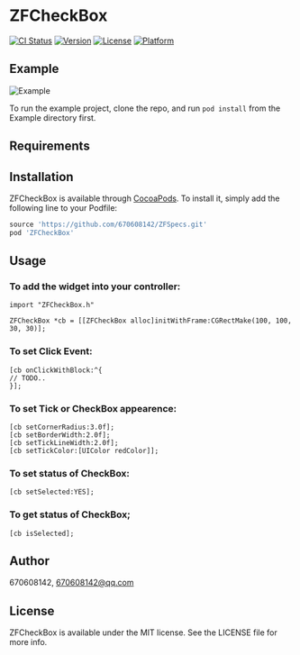 # ZFCheckBox

[![CI Status](https://img.shields.io/travis/670608142/ZFCheckBox.svg?style=flat)](https://travis-ci.org/670608142/ZFCheckBox)
[![Version](https://img.shields.io/cocoapods/v/ZFCheckBox.svg?style=flat)](https://cocoapods.org/pods/ZFCheckBox)
[![License](https://img.shields.io/cocoapods/l/ZFCheckBox.svg?style=flat)](https://cocoapods.org/pods/ZFCheckBox)
[![Platform](https://img.shields.io/cocoapods/p/ZFCheckBox.svg?style=flat)](https://cocoapods.org/pods/ZFCheckBox)

## Example

![Example](https://github.com/670608142/ZFCheckBox/tree/master/Example/example.png)

To run the example project, clone the repo, and run `pod install` from the Example directory first.

## Requirements

## Installation

ZFCheckBox is available through [CocoaPods](https://cocoapods.org). To install
it, simply add the following line to your Podfile:

```ruby
source 'https://github.com/670608142/ZFSpecs.git'
pod 'ZFCheckBox'
```

## Usage

### To add the widget into your controller:

```
import "ZFCheckBox.h"

ZFCheckBox *cb = [[ZFCheckBox alloc]initWithFrame:CGRectMake(100, 100, 30, 30)];
```

### To set Click Event:

```
[cb onClickWithBlock:^{
// TODO..
}];
```

### To set Tick or CheckBox appearence:

```
[cb setCornerRadius:3.0f];
[cb setBorderWidth:2.0f];
[cb setTickLineWidth:2.0f];
[cb setTickColor:[UIColor redColor]];
```

### To set status of CheckBox:

```
[cb setSelected:YES];
```

### To get status of CheckBox;

```
[cb isSelected];
```


## Author

670608142, 670608142@qq.com

## License

ZFCheckBox is available under the MIT license. See the LICENSE file for more info.
